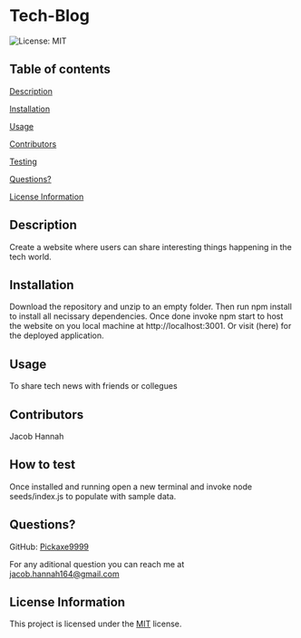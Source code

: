 # Tech-Blog

![License: MIT](https://img.shields.io/badge/License-MIT-yellow.svg)


## Table of contents
[Description](#description)

[Installation](#installation)

[Usage](#usage)

[Contributors](#contributors)

[Testing](#how-to-test)

[Questions?](#questions)

[License Information](#license-information)

## Description
Create a website where users can share interesting things happening in the tech world.

## Installation
Download the repository and unzip to an empty folder. Then run npm install to install all necissary dependencies. Once done invoke npm start to host the website on you local machine at http://localhost:3001. Or visit (here) for the deployed application.

## Usage
To share tech news with friends or collegues

## Contributors
Jacob Hannah

## How to test
Once installed and running open a new terminal and invoke node seeds/index.js to populate with sample data.

## Questions?
GitHub: [Pickaxe9999](https://github.com/Pickaxe9999)

For any aditional question you can reach me at [jacob.hannah164@gmail.com](jacob.hannah164@gmail.com)

## License Information
This project is licensed under the [MIT](https://opensource.org/licenses/MIT) license. 
